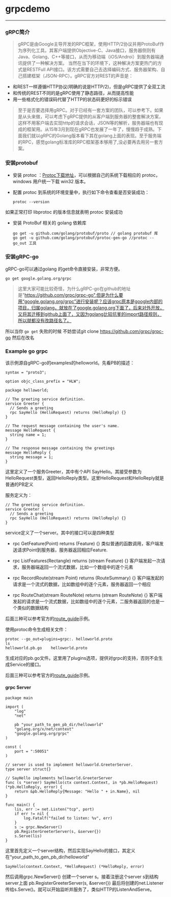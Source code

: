 # grpcdemo
------

### gRPC简介
> gRPC是由Google主导开发的RPC框架，使用HTTP/2协议并用ProtoBuf作为序列化工具。其客户端提供Objective-C、Java接口，服务器侧则有Java、Golang、C++等接口，从而为移动端（iOS/Androi）到服务器端通讯提供了一种解决方案。 当然在当下的环境下，这种解决方案更热门的方式是RESTFull API接口。该方式需要自己去选择编码方式、服务器架构、自己搭建框架（JSON-RPC）。gRPC官方对REST的声音是：

* 和REST一样遵循HTTP协议(明确的说是HTTP/2)，但是gRPC提供了全双工流
* 和传统的REST不同的是gRPC使用了静态路径，从而提高性能
* 用一些格式化的错误码代替了HTTP的状态码更好的标示错误
> 至于是否要选择用gRPC。对于已经有一套方案的团队，可以参考下。如果是从头来做，可以考虑下gRPC提供的从客户端到服务器的整套解决方案，这样不用客户端去实现http的请求会话，JSON等的解析，服务器端也有现成的框架用。从15年3月到现在gRPC也发展了一年了，慢慢趋于成熟。下面我们就以gRPC的Golang版本看下其在golang上面的表现。至于服务端的RPC，感觉golang标准库的RPC框架基本够用了,没必要再去用另一套方案。

### 安装protobuf

* 安装 protoc ：[Protoc下载地址](https://github.com/google/protobuf/releases)，可以根据自己的系统下载相应的 protoc，windows 用户统一下载 win32 版本。

* 配置 protoc 到系统的环境变量中，执行如下命令查看是否安装成功：
  ```
  protoc --version
  ```
如果正常打印 libprotoc 的版本信息就表明 protoc 安装成功

* 安装 ProtoBuf 相关的 golang 依赖库
  ```
  go get -u github.com/golang/protobuf/proto // golang protobuf 库
  go get -u github.com/golang/protobuf/protoc-gen-go //protoc --go_out 工具
  ```
### 安装gRPC-go
gRPC-go可以通过golang 的get命令直接安装，非常方便。
```
go get google.golang.org/grpc
```
> 这里大家可能比较奇怪，为什么gRPC-go在github的地址是"https://github.com/grpc/grpc-go",但是为什么要用“google.golang.org/grpc”进行安装呢？应该grpc原本是google内部的项目，归属golang，就放在了google.golang.org下面了，后来对外开放，又将其迁移到github上面了，又因为golang比较坑爹的import路径规则，所以就都没有改路径名了。

所以当你 `go get` 失败的时候 不妨尝试git clone https://github.com/grpc/grpc-go 然后在改名


### Example go grpc 

该示例源自gRPC-go的examples的helloworld。先看PB的描述：
```
syntax = "proto3";

option objc_class_prefix = "HLW";

package helloworld;

// The greeting service definition.
service Greeter {
  // Sends a greeting
  rpc SayHello (HelloRequest) returns (HelloReply) {}
}

// The request message containing the user's name.
message HelloRequest {
  string name = 1;
}

// The response message containing the greetings
message HelloReply {
  string message = 1;
}
```

这里定义了一个服务Greeter，其中有个API SayHello。其接受参数为HelloRequest类型，返回HelloReply类型。这里HelloRequest和HelloReply就是普通的PB定义

服务定义为：
```
// The greeting service definition.
service Greeter {
  // Sends a greeting
  rpc SayHello (HelloRequest) returns (HelloReply) {}
}
```

service定义了一个server。其中的接口可以是四种类型

* rpc GetFeature(Point) returns (Feature) {}
类似普通的函数调用，客户端发送请求Point到服务器，服务器返回相应Feature.

* rpc ListFeatures(Rectangle) returns (stream Feature) {}
客户端发起一次请求，服务器端返回一个流式数据，比如一个数组中的逐个元素

* rpc RecordRoute(stream Point) returns (RouteSummary) {}
客户端发起的请求是一个流式的数据，比如数组中的逐个元素，服务器返回一个相应

* rpc RouteChat(stream RouteNote) returns (stream RouteNote) {}
客户端发起的请求是一个流式数据，比如数组中的逐个元素，二服务器返回的也是一个类似的数据结构

后面三种可以参考官方的[route_guide](https://github.com/grpc/grpc-go/tree/master/examples/route_guide)示例。

使用protoc命令生成相关文件：
```
protoc --go_out=plugins=grpc:. helloworld.proto
ls
helloworld.pb.go    helloworld.proto
```
生成对应的pb.go文件。这里用了plugins选项，提供对grpc的支持，否则不会生成Service的接口。

后面三种可以参考官方的[route_guide](https://github.com/grpc/grpc-go/tree/master/examples/route_guide)示例。 

#### grpc Server

```
package main

import (
    "log"
    "net"

    pb "your_path_to_gen_pb_dir/helloworld"
    "golang.org/x/net/context"
    "google.golang.org/grpc"
)

const (
    port = ":50051"
)

// server is used to implement helloworld.GreeterServer.
type server struct{}

// SayHello implements helloworld.GreeterServer
func (s *server) SayHello(ctx context.Context, in *pb.HelloRequest) (*pb.HelloReply, error) {
    return &pb.HelloReply{Message: "Hello " + in.Name}, nil
}

func main() {
    lis, err := net.Listen("tcp", port)
    if err != nil {
        log.Fatalf("failed to listen: %v", err)
    }
    s := grpc.NewServer()
    pb.RegisterGreeterServer(s, &server{})
    s.Serve(lis)
}
```

这里首先定义一个server结构，然后实现SayHello的接口，其定义在“your_path_to_gen_pb_dir/helloworld”
```
SayHello(context.Context, *HelloRequest) (*HelloReply, error)
```
然后调用grpc.NewServer() 创建一个server s。接着注册这个server s到结构server上面 pb.RegisterGreeterServer(s, &server{}) 最后将创建的net.Listener传给s.Serve()。就可以开始监听并服务了，类似HTTP的ListenAndServe。
